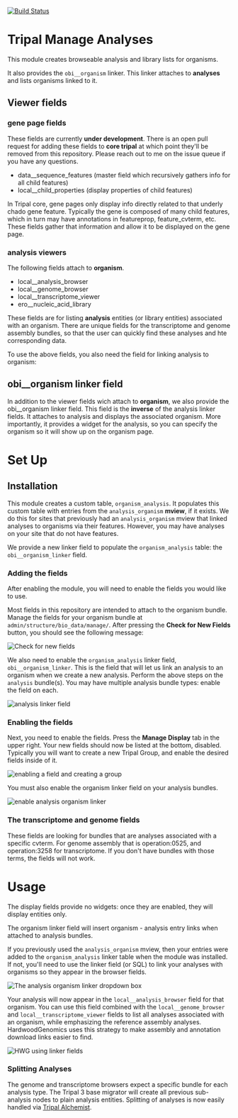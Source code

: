 
[![Build Status](https://travis-ci.org/statonlab/tripal_manage_analyses.svg?branch=master)](https://travis-ci.org/statonlab/tripal_manage_analyses)

# Tripal Manage Analyses

This module creates browseable analysis and library lists for organisms.

It also provides the `obi__organism` linker.  This linker attaches to **analyses** and lists organisms linked to it.

## Viewer fields

### gene page fields

These fields are currently **under development**.  There is an open pull request for adding these fields to **core tripal** at which point they'll be removed from this repository. Please reach out to me on the issue queue if you have any questions.

* data__sequence_features (master field which recursively gathers info for all child features)
* local__child_properties (display properties of child features)

In Tripal core, gene pages only display info directly related to that underly chado gene feature.  Typically the gene is composed of many child features, which in turn may have annotations in featureprop, feature_cvterm, etc.   These fields gather that information and allow it to be displayed on the gene page.

### analysis viewers

The following fields attach to **organism**.

* local__analysis_browser
* local__genome_browser
* local__transcriptome_viewer
* ero__nucleic_acid_library


These fields are for listing **analysis** entities (or library entities) associated with an organism.  There are unique fields for the transcriptome and genome assembly bundles, so that the user can quickly find these analyses and hte corresponding data.

To use the above fields, you also need the field for linking analysis to organism:

## obi__organism linker field

In addition to the viewer fields wich attach to **organism**, we also provide the obi__organism linker field.  This field is the **inverse** of the analysis linker fields.  It attaches to analysis and displays the associated organism.  More importantly, it provides a widget for the analysis, so you can specify the organism so it will show up on the organism page.

# Set Up
## Installation

This module creates a custom table, `organism_analysis`.  It populates this custom table with entries from the `analysis_organism` **mview**, if it exists.  We do this for sites that previously had an `analysis_organism` mview that linked analyses to organisms via their features. However, you may have analyses on your site that do not have features.

We provide a new linker field to populate the `organism_analysis` table: the `obi__organism_linker` field.

### Adding the fields

After enabling the module, you will need to enable the fields you would like to use.

Most fields in this repository are intended to attach to the organism bundle.  Manage the fields for your organism bundle at `admin/structure/bio_data/manage/`.  After pressing the **Check for New Fields** button, you should see the following message:

![Check for new fields](docs/add_field_message.png)

We also need to enable the `organism_analysis` linker field, `obi__organism_linker`.  This is the field that will let us link an analysis to an organism when we create a new analysis.  Perform the above steps on the `analysis` bundle(s).  You may have multiple analysis bundle types: enable the field on each.

![analysis linker field](docs/analysis_linker_add.png)

### Enabling the fields

Next, you need to enable the fields.  Press the **Manage Display** tab in the upper right.  Your new fields should now be listed at the bottom, disabled.  Typically you will want to create a new Tripal Group, and enable the desired fields inside of it.

![enabling a field and creating a group](docs/analysis_group.png)  

You must also enable the organism linker field on your analysis bundles.

![enable analysis organism linker](docs/enable_organism_linker.png)

### The transcriptome and genome fields

These fields are looking for bundles that are analyses associated with a specific cvterm.  For genome assembly that is operation:0525, and operation:3258 for transcriptome.  If you don't have bundles with those terms, the fields will not work.

# Usage

The display fields provide no widgets: once they are enabled, they will display entities only.

The organism linker field will insert organism - analysis entry links when attached to analysis bundles.

If you previously used the `analysis_organism` mview, then your entries were added to the `organism_analysis` linker table when the module was installed.  If not, you'll need to use the linker field (or SQL) to link your analyses with organisms so they appear in the browser fields.

![The analysis organism linker dropdown box](docs/analysis_organism_linker_box.png)

Your analysis will now appear in the `local__analysis_browser` field for that organism.  You can use this field combined with the `local__genome_browser` and `local__transcriptome_viewer` fields to list all analyses associated with an organism, while emphasizing the reference assembly analyses.  HardwoodGenomics uses this strategy to make assembly and annotation download links easier to find.

![HWG using linker fields](docs/hwg_linker.png)

### Splitting Analyses

The genome and transcriptome browsers expect a specific bundle for each analysis type.  The Tripal 3 base migrator will create all previous sub-analysis nodes to plain analysis entities. Splitting of analyses is now easily handled via [Tripal Alchemist](https://github.com/statonlab/tripal_alchemist/).
